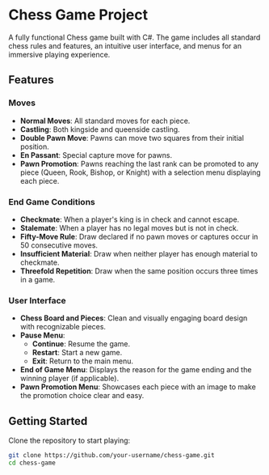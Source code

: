 # Chess Game Project

A fully functional Chess game built with C#. The game includes all standard chess rules and features, an intuitive user interface, and menus for an immersive playing experience.

## Features

### Moves
- **Normal Moves**: All standard moves for each piece.
- **Castling**: Both kingside and queenside castling.
- **Double Pawn Move**: Pawns can move two squares from their initial position.
- **En Passant**: Special capture move for pawns.
- **Pawn Promotion**: Pawns reaching the last rank can be promoted to any piece (Queen, Rook, Bishop, or Knight) with a selection menu displaying each piece.

### End Game Conditions
- **Checkmate**: When a player's king is in check and cannot escape.
- **Stalemate**: When a player has no legal moves but is not in check.
- **Fifty-Move Rule**: Draw declared if no pawn moves or captures occur in 50 consecutive moves.
- **Insufficient Material**: Draw when neither player has enough material to checkmate.
- **Threefold Repetition**: Draw when the same position occurs three times in a game.

### User Interface
- **Chess Board and Pieces**: Clean and visually engaging board design with recognizable pieces.
- **Pause Menu**:
  - **Continue**: Resume the game.
  - **Restart**: Start a new game.
  - **Exit**: Return to the main menu.
- **End of Game Menu**: Displays the reason for the game ending and the winning player (if applicable).
- **Pawn Promotion Menu**: Showcases each piece with an image to make the promotion choice clear and easy.

## Getting Started

Clone the repository to start playing:

```bash
git clone https://github.com/your-username/chess-game.git
cd chess-game
